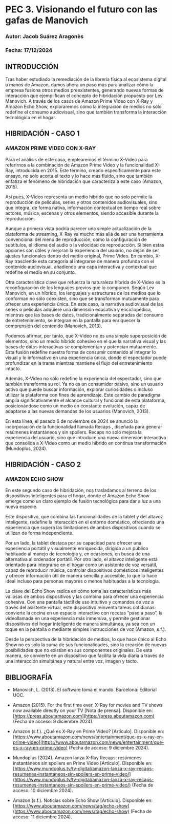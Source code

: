 # PEC 3. Visionando el futuro con las gafas de Manovich

### Autor: Jacob Suárez Aragonès
### Fecha: 17/12/2024

## INTRODUCCIÓN

Tras haber estudiado la remediación de la librería física al ecosistema digital a manos de Amazon, damos ahora un paso más para analizar cómo la empresa fusiona otros medios preexistentes, generando nuevas formas de interacción que ejemplifican el concepto de hibridación propuesto por Lev Manovich. A través de los casos de Amazon Prime Video con X-Ray y Amazon Echo Show, exploraremos cómo la integración de medios no sólo redefine el consumo audiovisual, sino que también transforma la interacción tecnológica en el hogar.

## HIBRIDACIÓN - CASO 1
### AMAZON PRIME VIDEO CON X-RAY

Para el análisis de este caso, emplearemos el término X-Video para referirnos a la combinación de Amazon Prime Video y la funcionalidad X-Ray, introducida en 2015. Este término, creado específicamente para este ensayo, no solo acorta el texto y lo hace más fluido, sino que también enfatiza el fenómeno de hibridación que caracteriza a este caso (Amazon, 2015).

Así pues, X-Video representa un medio híbrido que no solo permite la reproducción de películas, series y otros contenidos audiovisuales, sino que integra, de forma nativa, información contextual en tiempo real sobre actores, música, escenas y otros elementos, siendo accesible durante la reproducción.

Aunque a primera vista podría parecer una simple actualización de la plataforma de streaming, X-Ray va mucho más allá de ser una herramienta convencional del menú de reproducción, como la configuración de subtítulos, el idioma del audio o la velocidad de reproducción. Si bien estas opciones son útiles y mejoran la experiencia del usuario, no dejan de ser ajustes funcionales dentro del medio original, Prime Video. En cambio, X-Ray trasciende esta categoría al integrarse de manera profunda con el contenido audiovisual, añadiendo una capa interactiva y contextual que redefine el medio en su conjunto.

Otra característica clave que refuerza la naturaleza híbrida de X-Video es la reconfiguración de los lenguajes previos que lo componen. Según Lev Manovich, en un híbrido, los lenguajes y estructuras de los medios que lo conforman no sólo coexisten, sino que se transforman mutuamente para ofrecer una experiencia única. En este caso, la narrativa audiovisual de las series o películas adquiere una dimensión educativa y enciclopédica, mientras que las bases de datos, tradicionalmente separadas del consumo de entretenimiento, se integran en la pantalla para enriquecer la comprensión del contenido (Manovich, 2013).

Podemos afirmar, por tanto, que X-Video no es una simple superposición de elementos, sino un medio híbrido cohesivo en el que la narrativa visual y las bases de datos interactivas se complementan y potencian mutuamente. Esta fusión redefine nuestra forma de consumir contenido al integrar lo visual y lo informativo en una experiencia única, donde el espectador puede profundizar en la trama mientras mantiene el flujo del entretenimiento intacto.

Además, X-Video no sólo redefine la experiencia del espectador, sino que también transforma su rol. Ya no es un consumidor pasivo, sino un usuario activo que puede buscar información, explorar curiosidades o incluso utilizar la plataforma con fines de aprendizaje. Este cambio de paradigma amplía significativamente el alcance cultural y funcional de esta plataforma, posicionándose como un medio en constante evolución, capaz de adaptarse a las nuevas demandas de los usuarios (Manovich, 2013).

En esta línea, el pasado 6 de noviembre de 2024 se anunció la incorporación de la funcionalidad llamada Recaps , diseñada para generar resúmenes instantáneos y sin spoilers. Recaps no solo mejora la experiencia del usuario, sino que introduce una nueva dimensión interactiva que consolida a X-Video como un medio híbrido en contínua transformación (Mundoplus, 2024).


##  HIBRIDACIÓN - CASO 2
### AMAZON ECHO SHOW

En este segundo caso de hibridación, nos trasladamos al terreno de los dispositivos inteligentes para el hogar, donde el Amazon Echo Show emerge como un claro ejemplo de fusión tecnológica para dar a luz a una nueva especie.

Este dispositivo, que combina las funcionalidades de la tablet y del altavoz inteligente, redefine la interacción en el entorno doméstico, ofreciendo una experiencia que supera las limitaciones de ambos dispositivos cuando se utilizan de forma independiente.

Por un lado, la tablet destaca por su capacidad para ofrecer una experiencia portátil y visualmente enriquecida, dirigida a un público habituado al manejo de tecnología y, en ocasiones, en busca de una alternativa al ordenador portátil. Por otro lado, el altavoz inteligente está orientado para integrarse en el hogar como un asistente de voz versátil, capaz de reproducir música, controlar dispositivos domésticos inteligentes y ofrecer información útil de manera sencilla y accesible, lo que lo hace ideal incluso para personas mayores o menos habituadas a la tecnología.

La clave del Echo Show radica en cómo toma las características más valiosas de ambos dispositivos y las combina para ofrecer una experiencia cohesiva. Con una pantalla táctil de uso intuitivo y comandos de voz a través del asistente virtual, este dispositivo reinventa tareas cotidianas: convierte la cocina en un espacio interactivo con recetas “paso a paso”, la videollamada en una experiencia más inmersiva, y permite gestionar dispositivos del hogar inteligente de manera simultánea, ya sea con un toque en la pantalla o mediante simples instrucciones de voz (Amazon, s.f.).

Desde la perspectiva de la hibridación de medios, lo que hace único al Echo Show no es solo la suma de sus funcionalidades, sino la creación de nuevas posibilidades que no existían en sus componentes originales. De esta manera, se convierte en un dispositivo que facilita la vida diaria a través de una interacción simultánea y natural entre voz, imagen y tacto.


## BIBLIOGRAFÍA

* Manovich, L. (2013). El software toma el mando. Barcelona: Editorial UOC.

* Amazon (2015). For the first time ever, X-Ray for movies and TV shows now available directly on your TV [Nota de prensa]. Disponible en: [https://press.aboutamazon.com](https://press.aboutamazon.com) (Fecha de acceso: 9 diciembre 2024).

* Amazon (s.f.). ¿Qué es X-Ray en Prime Video? [Artículo]. Disponible en: [https://www.aboutamazon.com/news/entertainment/que-es-x-ray-en-prime-video](https://www.aboutamazon.com/news/entertainment/que-es-x-ray-en-prime-video) (Fecha de acceso: 9 diciembre 2024).

* Mundoplus (2024). Amazon lanza X-Ray Recaps: resúmenes instantáneos sin spoilers en Prime Video [Artículo]. Disponible en: [https://www.mundoplus.tv/tv-digital/amazon-lanza-x-ray-recaps-resumenes-instantaneos-sin-spoilers-en-prime-video/](https://www.mundoplus.tv/tv-digital/amazon-lanza-x-ray-recaps-resumenes-instantaneos-sin-spoilers-en-prime-video/) (Fecha de acceso: 10 diciembre 2024).

* Amazon (s.f.). Noticias sobre Echo Show [Artículo]. Disponible en: [https://www.aboutamazon.com/news/tag/echo-show](https://www.aboutamazon.com/news/tag/echo-show) (Fecha de acceso: 11 diciembre 2024).


